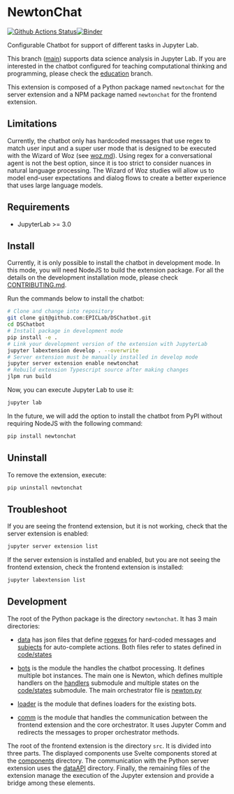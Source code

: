 # NewtonChat

[![Github Actions Status](https://github.com/EPICLab/DSChatbot/workflows/Build/badge.svg)](https://github.com/EPICLab/DSChatbot/actions/workflows/build.yml)[![Binder](https://mybinder.org/badge_logo.svg)](https://mybinder.org/v2/gh/EPICLab/DSChatbot/main?urlpath=lab)

Configurable Chatbot for support of different tasks in Jupyter Lab.

This branch ([main](https://github.com/EPICLab/DSChatbot/tree/main)) supports data science analysis in Jupyter Lab. If you are interested in the chatbot configured for teaching computational thinking and programming, please check the [education](https://github.com/EPICLab/DSChatbot/tree/education) branch.

This extension is composed of a Python package named `newtonchat`
for the server extension and a NPM package named `newtonchat`
for the frontend extension.

## Limitations

Currently, the chatbot only has hardcoded messages that use regex to match user input and a super user mode that is designed to be executed with the Wizard of Woz (see [woz.md](woz.md)). Using regex for a conversational agent is not the best option, since it is too strict to consider nuances in natural language processing. The Wizard of Woz studies will allow us to model end-user expectations and dialog flows to create a better experience that uses large language models.

## Requirements

- JupyterLab >= 3.0

## Install

Currently, it is only possible to install the chatbot in development mode. In this mode, you will need NodeJS to build the extension package. For all the details on the development installation mode, please check [CONTRIBUTING.md](CONTRIBUTING.md).

Run the commands below to install the chatbot:
```bash
# Clone and change into repository
git clone git@github.com:EPICLab/DSChatbot.git
cd DSChatbot
# Install package in development mode
pip install -e .
# Link your development version of the extension with JupyterLab
jupyter labextension develop . --overwrite
# Server extension must be manually installed in develop mode
jupyter server extension enable newtonchat
# Rebuild extension Typescript source after making changes
jlpm run build
```

Now, you can execute Jupyter Lab to use it:
```bash
jupyter lab
```

In the future, we will add the option to install the chatbot from PyPI without requiring NodeJS with the following command:

```bash
pip install newtonchat
```

## Uninstall

To remove the extension, execute:

```bash
pip uninstall newtonchat
```

## Troubleshoot

If you are seeing the frontend extension, but it is not working, check
that the server extension is enabled:

```bash
jupyter server extension list
```

If the server extension is installed and enabled, but you are not seeing
the frontend extension, check the frontend extension is installed:

```bash
jupyter labextension list
```

## Development

The root of the Python package is the directory `newtonchat`. It has 3 main directories:

- [data](newtonchat/data/) has json files that define [regexes](newtonchat/data/regexes.json) for hard-coded messages and [subjects](newtonchat/data/subjects.json) for auto-complete actions. Both files refer to states defined in [code/states](newtonchat/core/states) 

- [bots](newtonchat/bots/) is the module the handles the chatbot processing. It defines multiple bot instances. The main one is Newton, which defines multiple handlers on the [handlers](newtonchat/core/handlers) submodule and multiple states on the [code/states](newtonchat/core/states) submodule. The main orchestrator file is [newton.py](newtonchat/bots/newton/newton.py)

- [loader](newtonchat/loader/) is the module that defines loaders for the existing bots.

- [comm](newtonchat/comm/) is the module that handles the communication between the frontend extension and the core orchestrator. It uses Jupyter Comm and redirects the messages to proper orchestrator methods.

The root of the frontend extension is the directory `src`. It is divided into three parts. The displayed components use Svelte components stored at the [components](src/components/) directory. The communication with the Python server extension uses the [dataAPI](src/dataAPI/) directory. Finally, the remaining files of the extension manage the execution of the Jupyter extension and provide a bridge among these elements.
